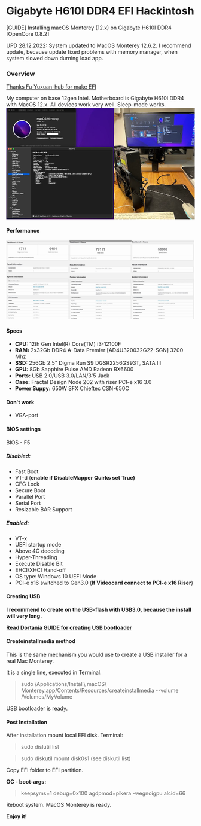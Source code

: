 # Gigabyte H610I DDR4 EFI Hackintosh
[GUIDE] Installing macOS Monterey (12.x) on Gigabyte H610I DDR4 [OpenCore 0.8.2]

UPD 28.12.2022: System updated to MacOS Monterey 12.6.2. I recommend update, because update fixed problems with memory manager, when system slowed down durning load app.

### Overview
[Thanks Fu-Yuxuan-hub for make EFI](https://github.com/Fu-Yuxuan-hub/General-EFI-for-H610-B660-Z690.git)

My computer on base 12gen Intel. Motherboard is Gigabyte H610I DDR4 with MacOS 12.x. All devices work very well. Sleep-mode works.
![](img/about_this_Hac.png)

#### Performance
![](img/all_points.png)

#### Specs
- **CPU:** 12th Gen Intel(R) Core(TM) i3-12100F
- **RAM:** 2x32Gb DDR4 A-Data Premier [AD4U320032G22-SGN] 3200 Mhz
- **SSD:** 256Gb 2.5" Digma Run S9 DGSR2256GS93T, SATA III
- **GPU:** 8Gb Sapphire Pulse AMD Radeon RX6600 
- **Ports:** USB 2.0/USB 3.0/LAN/3'5 Jack
- **Case:** Fractal Design Node 202 with riser PCI-e x16 3.0
- **Power Suppy:** 650W SFX Chieftec CSN-650C 

#### Don't work
- VGA-port

#### BIOS settings
BIOS - F5
##### Disabled:
- Fast Boot
- VT-d (**enable if DisableMapper Quirks set True)** 
- CFG Lock
- Secure Boot
- Parallel Port
- Serial Port
- Resizable BAR Support

##### Enabled:
- VT-x
- UEFI startup mode
- Above 4G decoding
- Hyper-Threading
- Execute Disable Bit
- EHCI/XHCI Hand-off
- OS type: Windows 10 UEFI Mode
- PCI-e x16 switched to Gen3.0 (**If Videocard connect to PCI-e x16 Riser**)

#### Creating USB
**I recommend to create on the USB-flash with USB3.0, because the install will very long.** 

[**Read Dortania GUIDE for creating USB bootloader**](https://dortania.github.io/OpenCore-Install-Guide/installer-guide/mac-install.html#downloading-macos-modern-os)

#### Createinstallmedia method

This is the same mechanism you would use to create a USB installer for a real Mac Monterey.

It is a single line, executed in Terminal:

> sudo /Applications/Install\ macOS\ Monterey.app/Contents/Resources/createinstallmedia --volume /Volumes/MyVolume

USB bootloader is ready.

#### Post Installation

After installation mount local EFI disk. Terminal:

> sudo dislutil list

> sudo diskutil mount disk0s1 (see diskutil list)

Copy EFI folder to EFI partition.

**OC - boot-args:**
> keepsyms=1 debug=0x100 agdpmod=pikera -wegnoigpu alcid=66

Reboot system. MacOS Monterey is ready.

**Enjoy it!**
